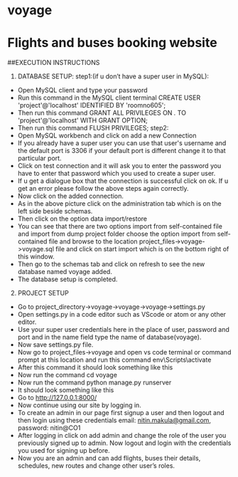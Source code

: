 # voyage
 # Flights and buses booking website
 
 ##EXECUTION INSTRUCTIONS
 
 1. DATABASE SETUP:
 step1:(if u don’t have a super user in MySQL): 
  * Open MySQL client and type your password 
  * Run this command in the MySQL client terminal CREATE USER 'project'@'localhost' IDENTIFIED BY 'roomno605';
  * Then run this command GRANT ALL PRIVILEGES ON *.* TO 'project'@'localhost' WITH GRANT OPTION; 
  * Then run this command FLUSH PRIVILEGES; 
 step2:
  * Open MySQL workbench and click on add a new Connection
  * If you already have a super user you can use that user's username and the default port is 3306 if your default port is different change it to that particular port. 
  * Click on test connection and it will ask you to enter the password you have to enter that password which you used to create a super user.
  * If u get a dialogue box that the connection is successful click on ok. If u get an error please follow the above steps again correctly.
  * Now click on the added connection. 
  * As in the above picture click on the administration tab which is on the left side beside schemas.
  * Then click on the option data import/restore 
  * You can see that there are two options import from self-contained file and import from dump project folder choose the option import from self-contained file and browse to the location project_files->voyage->voyage.sql file and click on start import which is on the bottom right of this window. 
  * Then go to the schemas tab and click on refresh to see the new database named voyage added. 
  * The database setup is completed. 
 2. PROJECT SETUP
 * Go to project_directory->voyage->voyage->voyage->settings.py
 * Open settings.py in a code editor such as VScode or atom or any other editor. 
 * Use your super user credentials here in the place of user, password and port and in the name field type the name of database(voyage). 
 * Now save settings.py file.
 * Now go to project_files->voyage and open vs code terminal or command prompt at this location and run this command env\Scripts\activate
 * After this command it should look something like this
 * Now run the command cd voyage 
 * Now run the command python manage.py runserver 
 * It should look something like this 
 * Go to http://127.0.0.1:8000/ 
 * Now continue using our site by logging in. 
 * To create an admin in our page first signup a user and then logout and then login using these credentials email: nitin.makula@gmail.com, password: nitin@CO1 
 * After logging in click on add admin and change the role of the user you previously signed up to admin. Now logout and login with the credentials you used for signing up before. 
 * Now you are an admin and can add flights, buses their details, schedules, new routes and change other user’s roles. 
